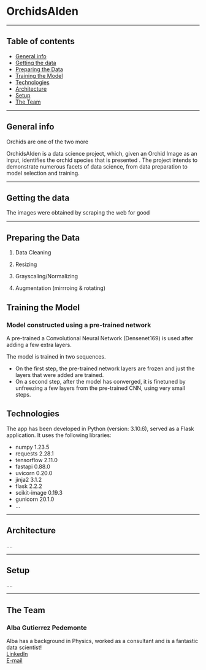 # OrchidsAIden

---

## Table of contents
* [General info](#general-info)
* [Getting the data](#getting-the-data)
* [Preparing the Data](#preparing-the-data)
* [Training the Model](#training-the-model)
* [Technologies](#technologies)
* [Architecture](#architecture)
* [Setup](#setup)
* [The Team](#the-team)

---

## General info

Orchids are one of the two more

OrchidsAIden is a data science project, which, given an Orchid Image as an input, identifies the orchid species that is presented . The project intends to demonstrate numerous facets of data science, from data preparation to model selection and training.



---

## Getting the data
The images were obtained by scraping the web for good


---

## Preparing the Data

1. Data Cleaning

2. Resizing

3. Grayscaling/Normalizing


4. Augmentation (mirrroing & rotating)


## Training the Model

### Model constructed using a pre-trained network
A pre-trained a Convolutional Neural Network (Densenet169) is used after adding a few extra layers.

The model is trained in two sequences.
<ul><li>On the first step, the pre-trained network layers are frozen and just the layers that were added are trained. </li>
    <li>On a second step, after the model has converged, it is finetuned by unfreezing a few layers from the pre-trained CNN, using very small steps.</li></ul>



## Technologies
The app has been developed in Python (version: 3.10.6), served as a Flask application.
It uses the following libraries:

* numpy 1.23.5
* requests 2.28.1
* tensorflow 2.11.0
* fastapi 0.88.0
* uvicorn 0.20.0
* jinja2 3.1.2
* flask 2.2.2
* scikit-image 0.19.3
* gunicorn 20.1.0
* ...

---

## Architecture

....



---

## Setup

....

---

## The Team

### Alba Gutierrez Pedemonte
Alba has a background in Physics, worked as a consultant and is a fantastic data scientist!</br>
<a href="https://www.linkedin.com/in/albagutierrezpedemonte/">LinkedIn</a><br>
<a href="mailto: albaguti@gmail.com">E-mail</a>
<a href ="https://github.com/albaguti">
